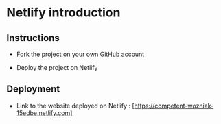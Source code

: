 # Netlify introduction

## Instructions

* Fork the project on your own GitHub account

* Deploy the project on Netlify

## Deployment

* Link to the website deployed on Netlify : [https://competent-wozniak-15edbe.netlify.com]